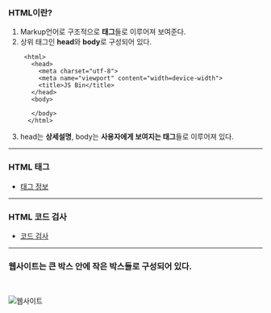 ### HTML이란?
  1. Markup언어로 구조적으로 **태그**들로 이루어져 보여준다.
  2. 상위 태그인 **head**와 **body**로 구성되어 있다.
     ```
      <html>
        <head>
          <meta charset="utf-8">
          <meta name="viewport" content="width=device-width">
          <title>JS Bin</title>
        </head>
        <body>

        </body>
       </html>
     ```
  3. head는 **상세설명**, body는 **사용자에게 보여지는 태그**들로 이루어져 있다.
* * *
### HTML 태그
   * [태그 정보](https://developer.mozilla.org/en-US/docs/Web/HTML/Element)
* * *
### HTML 코드 검사
   * [코드 검사](https://validator.w3.org/)
* * *
### 웹사이트는 큰 박스 안에 작은 박스들로 구성되어 있다.    
<br/>

![웹사이트](https://user-images.githubusercontent.com/73509513/153819230-8767b5e4-8395-40ae-8553-225ba0ec3fca.png)
